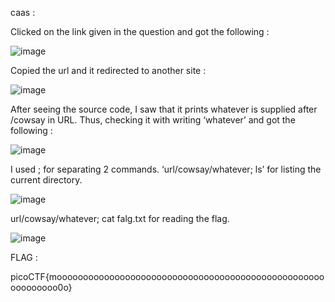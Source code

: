 caas :  


Clicked on the link given in the question and got the following :

![image](https://github.com/parthhhhh21/picoCTF-writeups/assets/148140667/6517d2e3-78e8-4427-9581-32d1b51d4366)


Copied the url and it redirected to another site :

![image](https://github.com/parthhhhh21/picoCTF-writeups/assets/148140667/ac7d41a1-0f52-4833-9a6e-2a3d488dec3e)

After seeing the source code, I saw that it prints whatever is supplied after /cowsay in URL. Thus, checking it with writing ‘whatever’ and got the following :

![image](https://github.com/parthhhhh21/picoCTF-writeups/assets/148140667/c6c79aa7-5b09-4503-bca7-80098e0750d7)

I used ; for separating 2 commands. ‘url/cowsay/whatever; ls’ for listing the current directory.

![image](https://github.com/parthhhhh21/picoCTF-writeups/assets/148140667/a26c352c-4972-40c6-86c1-09d5e7195a7c)

url/cowsay/whatever; cat falg.txt for reading the flag.

![image](https://github.com/parthhhhh21/picoCTF-writeups/assets/148140667/00d2fa32-ee49-443e-830c-447dc00791d3)

FLAG :



picoCTF{moooooooooooooooooooooooooooooooooooooooooooooooooooooooooooo0o}






